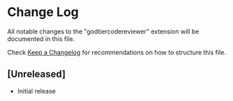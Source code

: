 # Change Log

All notable changes to the "godtiercodereviewer" extension will be documented in this file.

Check [Keep a Changelog](http://keepachangelog.com/) for recommendations on how to structure this file.

## [Unreleased]

- Initial release